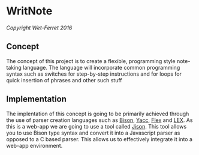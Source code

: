 # WritNote
<i>Copyright Wet-Ferret 2016</i>

## Concept
The concept of this project is to create a flexible,
programming style note-taking language. The language will
incorporate common programming syntax such as switches for
step-by-step instructions and for loops for quick insertion of phrases
and other such stuff

## Implementation
The implentation of this concept is going to be primarily achieved through the
use of parser creation languages such as [Bison](https://www.gnu.org/software/bison/ "Bison GNU Project"),
[Yacc](http://dinosaur.compilertools.net/yacc/, "Yet Another Compiler"), [Flex](https://en.wikipedia.org/wiki/Flex_(lexical_analyser_generator) "Flex - Wikipedia")
and [LEX](http://dinosaur.compilertools.net/lex/index.html "LEX Manual"). As this is a web-app we are going
to use a tool called [Jison](http://zaa.ch/jison/ "Jison - Home"). This tool allows you to use Bison type syntax
and convert it into a Javascript parser as opposed to a C based parser. This allows us to effectively integrate it
into a web-app environment.